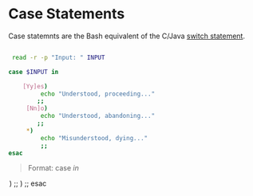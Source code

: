 # Case Statements
Case statemnts are the Bash equivalent of the C/Java [switch statement](https://www.geeksforgeeks.org/switch-statement-cc/). <br />
```bash

 read -r -p "Input: " INPUT

case $INPUT in

    [Yy]es)
         echo "Understood, proceeding..."
        ;;
     [Nn]o)
         echo "Understood, abandoning..."
        ;;
     *)
         echo "Misunderstood, dying..."
         ;;
esac
```
> Format: 
case <var> in

<option>)
    <statements>
    ;;
<option>)
    <statements>
    ;;
esac
